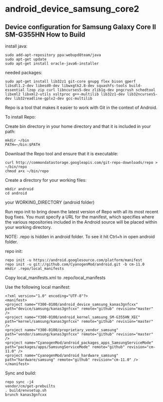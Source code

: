 android_device_samsung_core2
============================

Device configuration for Samsung Galaxy Core II SM-G355HN
How to Build
---------------
install java:

    sudo add-apt-repository ppa:webupd8team/java
    sudo apt-get update
    sudo apt-get install oracle-java6-installer

needed packages:

    sudo apt-get install lib32z1 git-core gnupg flex bison gperf libsdl1.2-dev libesd0-dev libwxgtk2.8-dev squashfs-tools build-essential lzop zip curl libncurses5-dev zlib1g-dev pngcrush schedtool libxml2 libxml2-utils xsltproc g++-multilib lib32z1-dev lib32ncurses5-dev lib32readline-gplv2-dev gcc-multilib

Repo is a tool that makes it easier to work with Git in the context of Android.

To install Repo:

 

   Create bin directory in your home directory and that it is included in your path:

    mkdir ~/bin
    PATH=~/bin:$PATH
    
   Download the Repo tool and ensure that it is executable:

    curl http://commondatastorage.googleapis.com/git-repo-downloads/repo > ~/bin/repo
    chmod a+x ~/bin/repo
    
   Create a directory for your working files:

    mkdir android
    cd android
    
your WORKING_DIRECTORY (android folder)

Run repo init to bring down the latest version of Repo with all its most recent bug fixes. You must specify a URL for the manifest, which specifies where the various repositories included in the Android source will be placed within your working directory.

NOTE:
.repo is hidden in android folder. To see it hit Ctrl+h in open android folder.

repo init:

    repo init -u https://android.googlesource.com/platform/manifest
    repo init -u git://github.com/CyanogenMod/android.git -b cm-11.0
    mkdir .repo/local_manifests
    
Copy local_manifests.xml to .repo/local_manifests

Use the following local manifest:

    <?xml version="1.0" encoding="UTF-8"?>
    <manifest>
    <project name="Y300-0100/android_device_samsung_kanas3gnfcxx" path="device/samsung/kanas3gnfcxx" remote="github" revision="master" />
    <project name="Y300-0100/android_kernel_samsung_SM-G355HN_XEC" path="kernel/samsung/kanas3gnfcxx" remote="github" revision="master" />
    <project name="Y300-0100/proprietary_vendor_samsung" path="vendor/samsung/kanas3gnfcxx" remote="github" revision="master" />
    <project name="CyanogenMod/android_packages_apps_SamsungServiceMode" path="packages/apps/SamsungServiceMode" remote="github" revision="cm-11.0" />
    <project name="CyanogenMod/android_hardware_samsung" path="hardware/samsung" remote="github" revision="cm-11.0" />
    </manifest>


Sync and build:

    repo sync -j4
    vendor/cm/get-prebuilts
    . build/envsetup.sh
    brunch kanas3gnfcxx

